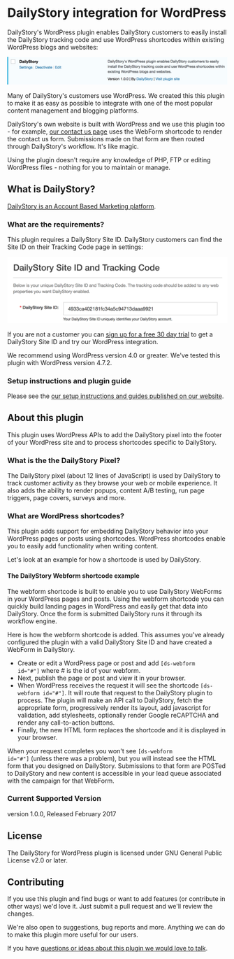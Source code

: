 # DailyStory integration for WordPress
DailyStory's WordPress plugin enables DailyStory customers to easily install the DailyStory tracking code and use WordPress shortcodes within existing WordPress blogs and websites:

![](dailystory-wordpress-plugin-1.png?raw=true)

Many of DailyStory's customers use WordPress. We created this this plugin to make it as easy as possible to integrate with one of the most popular content management and blogging platforms.

DailyStory's own website is built with WordPress and we use this plugin too - for example, [our contact us page](https://www.dailystory.com/contact-us/) uses the WebForm shortcode to render the contact us form. Submissions made on that form are then routed through DailyStory's workflow. It's like magic.

Using the plugin doesn't require any knowledge of PHP, FTP or editing WordPress files - nothing for you to maintain or manage.

## What is DailyStory?
[DailyStory is an Account Based Marketing platform](https://www.dailystory.com).

### What are the requirements?
This plugin requires a DailyStory Site ID. DailyStory customers can find the Site ID on their Tracking Code page in settings:

![](dailystory-wordpress-plugin-2.png?raw=true)

If you are not a customer you can [sign up for a free 30 day trial](https://www.dailystory.com/trial) to get a DailyStory Site ID and try our WordPress integration.

We recommend using WordPress version 4.0 or greater. We've tested this plugin with WordPress version 4.7.2.

### Setup instructions and plugin guide
Please see the [our setup instructions and guides published on our website](https://www.dailystory.com/integrations/wordpress).

## About this plugin
This plugin uses WordPress APIs to add the DailyStory pixel into the footer of your WordPress site and to process shortcodes specific to DailyStory.

### What is the the DailyStory Pixel?
The DailyStory pixel (about 12 lines of JavaScript) is used by DailyStory to track customer activity as they browse your web or mobile experience. It also adds the ability to render popups, content A/B testing, run page triggers, page covers, surveys and more.

### What are WordPress shortcodes?
This plugin adds support for embedding DailyStory behavior into your WordPress pages or posts using shortcodes.
WordPress shortcodes enable you to easily add functionality when writing content.

Let's look at an example for how a shortcode is used by DailyStory. 

#### The DailyStory Webform shortcode example
The webform shortcode is built to enable you to use DailyStory WebForms in your WordPress pages and posts. Using the webform shortcode you can quickly build landing pages in WordPress and easily get that data into DailyStory. Once the form is submitted DailyStory runs it through its workflow engine.  

Here is how the webform shortcode is added. This assumes you've already configured the plugin with a valid DailyStory Site ID and have created a WebForm in DailyStory.

* Create or edit a WordPress page or post and add <code>[ds-webform id="#"]</code> where # is the id of your webform. 
* Next, publish the page or post and view it in your browser.
* When WordPress receives the request it will see the shortcode <code>[ds-webform id="#"]</code>. It will route that request to the DailyStory plugin to process. The plugin will make an API call to DailyStory, fetch the appropriate form, progressively render its layout, add javascript for validation, add stylesheets, optionally render Google reCAPTCHA and render any call-to-action buttons. 
* Finally, the new HTML form replaces the shortcode and it is displayed in your browser.

When your request completes you won't see <code>[ds-webform id="#"]</code> (unless there was a problem), but you will instead see the HTML form that you designed on DailyStory. Submissions to that form are POSTed to DailyStory and new content is accessible in your lead queue associated with the campaign for that WebForm.

### Current Supported Version
version 1.0.0, Released February 2017

## License
The DailyStory for WordPress plugin is licensed under GNU General Public License v2.0 or later.

## Contributing
If you use this plugin and find bugs or want to add features (or contribute in other ways) we'd love it. Just submit a pull request and we'll review the changes. 

We're also open to suggestions, bug reports and more. Anything we can do to make this plugin more useful for our users.

If you have [questions or ideas about this plugin we would love to talk](https://www.dailystory.com/contact-us).